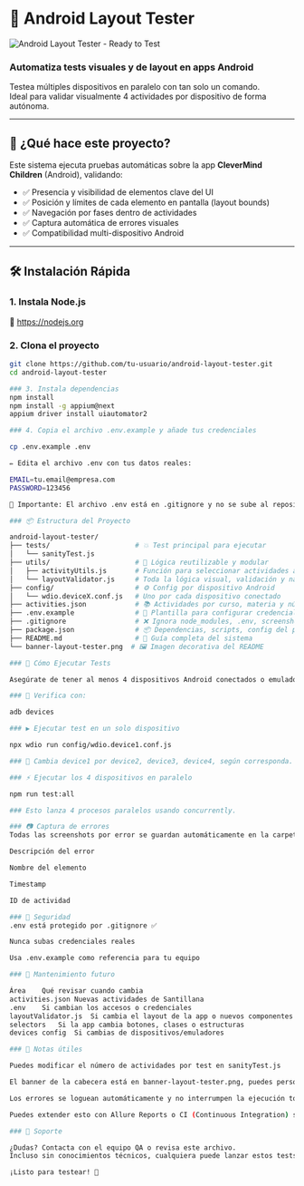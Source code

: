 # 🧪 Android Layout Tester

![Android Layout Tester - Ready to Test](./banner-layout-tester.png)

### Automatiza tests visuales y de layout en apps Android  
Testea múltiples dispositivos en paralelo con tan solo un comando.  
Ideal para validar visualmente 4 actividades por dispositivo de forma autónoma.

---

## 🚀 ¿Qué hace este proyecto?

Este sistema ejecuta pruebas automáticas sobre la app **CleverMind Children** (Android), validando:

- ✅ Presencia y visibilidad de elementos clave del UI
- ✅ Posición y límites de cada elemento en pantalla (layout bounds)
- ✅ Navegación por fases dentro de actividades
- ✅ Captura automática de errores visuales
- ✅ Compatibilidad multi-dispositivo Android

---

## 🛠️ Instalación Rápida

### 1. Instala Node.js
🔗 https://nodejs.org

### 2. Clona el proyecto

```bash
git clone https://github.com/tu-usuario/android-layout-tester.git
cd android-layout-tester

### 3. Instala dependencias
npm install
npm install -g appium@next
appium driver install uiautomator2

### 4. Copia el archivo .env.example y añade tus credenciales

cp .env.example .env

✏️ Edita el archivo .env con tus datos reales:

EMAIL=tu.email@empresa.com
PASSWORD=123456

🔐 Importante: El archivo .env está en .gitignore y no se sube al repositorio.

### 📦 Estructura del Proyecto

android-layout-tester/
├── tests/                     # 💥 Test principal para ejecutar
│   └── sanityTest.js
├── utils/                     # 🧠 Lógica reutilizable y modular
│   ├── activityUtils.js       # Función para seleccionar actividades aleatorias
│   └── layoutValidator.js     # Toda la lógica visual, validación y navegación
├── config/                    # ⚙️ Config por dispositivo Android
│   └── wdio.deviceX.conf.js   # Uno por cada dispositivo conectado
├── activities.json            # 📚 Actividades por curso, materia y núcleo
├── .env.example               # 🔐 Plantilla para configurar credenciales
├── .gitignore                 # ❌ Ignora node_modules, .env, screenshots, logs
├── package.json               # 📦 Dependencias, scripts, config del proyecto
├── README.md                  # 📘 Guía completa del sistema
└── banner-layout-tester.png  # 🖼️ Imagen decorativa del README

### 📲 Cómo Ejecutar Tests

Asegúrate de tener al menos 4 dispositivos Android conectados o emulados.

### 📍 Verifica con:

adb devices

### ▶️ Ejecutar test en un solo dispositivo

npx wdio run config/wdio.device1.conf.js

### 🔁 Cambia device1 por device2, device3, device4, según corresponda.

### ⚡ Ejecutar los 4 dispositivos en paralelo

npm run test:all

### Esto lanza 4 procesos paralelos usando concurrently.

### 📷 Captura de errores
Todas las screenshots por error se guardan automáticamente en la carpeta /screenshots/, con:

Descripción del error

Nombre del elemento

Timestamp

ID de actividad

### 🔐 Seguridad
.env está protegido por .gitignore ✅

Nunca subas credenciales reales

Usa .env.example como referencia para tu equipo

### 🔄 Mantenimiento futuro

Área	Qué revisar cuando cambia
activities.json	Nuevas actividades de Santillana
.env	Si cambian los accesos o credenciales
layoutValidator.js	Si cambia el layout de la app o nuevos componentes
selectors	Si la app cambia botones, clases o estructuras
devices config	Si cambias de dispositivos/emuladores

### 🧠 Notas útiles

Puedes modificar el número de actividades por test en sanityTest.js

El banner de la cabecera está en banner-layout-tester.png, puedes personalizarlo

Los errores se loguean automáticamente y no interrumpen la ejecución total si se controlan correctamente

Puedes extender esto con Allure Reports o CI (Continuous Integration) si lo necesitas más adelante

### 💬 Soporte

¿Dudas? Contacta con el equipo QA o revisa este archivo.
Incluso sin conocimientos técnicos, cualquiera puede lanzar estos tests con total seguridad 🚀

¡Listo para testear! 🎯

